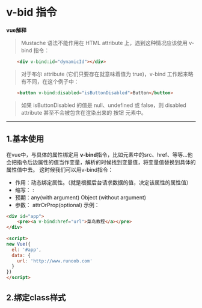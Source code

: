 # v-bid 指令
**vue解释**
>Mustache 语法不能作用在 HTML attribute 上，遇到这种情况应该使用 v-bind 指令：
```html
    <div v-bind:id="dynamicId"></div>
```
>对于布尔 attribute (它们只要存在就意味着值为 true)，v-bind 工作起来略有不同，在这个例子中：
```html
    <button v-bind:disabled="isButtonDisabled">Button</button>
```
>如果 isButtonDisabled 的值是 null、undefined 或 false，则 disabled attribute 甚至不会被包含在渲染出来的 按钮 元素中。

------------------------------------------------------------------------------

## 1.基本使用

在vue中，与具体的属性绑定用 **v-bind**指令，比如元素中的src、href、等等...他会把指令后边属性的值当作变量，解析的时候找到变量值，将变量值替换到具体的属性值中去。
这时候我们可以用v-bind指令：
* 作用：动态绑定属性。（就是根据后台请求数据的值，决定该属性的属性值）
* 缩写： :
* 预期：any(with argument) Object (without argument)
* 参数： attrOrProp(optional)
示例：
```html
<div id="app">
    <pre><a v-bind:href="url">菜鸟教程</a></pre>
</div>
    
<script>
new Vue({
  el: '#app',
  data: {
    url: 'http://www.runoob.com'
  }
})
</script>
```
## 2.绑定class样式